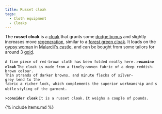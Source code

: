 ```yaml
---
title: Russet cloak
tags:
  - Cloth equipment
  - Cloaks
---
```

The **russet cloak** is a [cloak](cloak "wikilink") that grants some
[dodge bonus](dodge_bonus "wikilink") and slightly increases move
[regeneration](regeneration "wikilink"), similar to a [forest green
cloak](forest_green_cloak "wikilink"). It loads on the [gypsy
woman](gypsy_woman "wikilink") in [Malardil's
castle](Malardil's_castle "wikilink"), and can be bought from some
tailors for around 3 [gold](gold "wikilink").

`A fine piece of red-brown cloth has been folded neatly here.`
`>`**`examine cloak`**
`The cloak is made from a finely-woven fabric of a deep reddish-brown colour.`
`Thin strands of darker browns, and minute flecks of silver-grey lend to the`
`fabric a richer look, which complements the superior workmanship and subtle`
`styling of the garment.`

`>`**`consider cloak`**
`It is a russet cloak.`
`It weighs a couple of pounds.`

{% include Items.md %}
